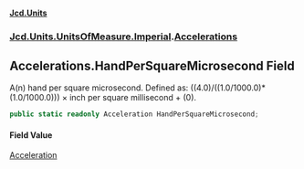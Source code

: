 #### [Jcd.Units](index.md 'index')
### [Jcd.Units.UnitsOfMeasure.Imperial](Jcd.Units.UnitsOfMeasure.Imperial.md 'Jcd.Units.UnitsOfMeasure.Imperial').[Accelerations](Accelerations.md 'Jcd.Units.UnitsOfMeasure.Imperial.Accelerations')

## Accelerations.HandPerSquareMicrosecond Field

A(n) hand per square microsecond. Defined as: ((4.0)/((1.0/1000.0)*(1.0/1000.0))) × inch per square millisecond + (0).

```csharp
public static readonly Acceleration HandPerSquareMicrosecond;
```

#### Field Value
[Acceleration](Acceleration.md 'Jcd.Units.UnitTypes.Acceleration')
